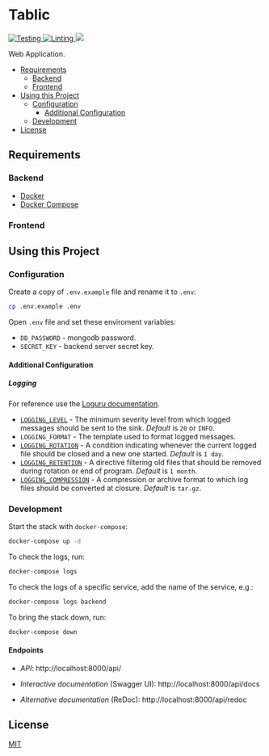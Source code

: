 # Tablic

<p>
  <a href="https://github.com/ShviXXL/tablic/actions/workflows/testing.yml">
    <img src="https://github.com/ShviXXL/tablic/actions/workflows/testing.yml/badge.svg" alt="Testing">
  </a>
  <a href="https://github.com/ShviXXL/tablic/actions/workflows/linting.yml">
    <img src="https://github.com/ShviXXL/tablic/actions/workflows/linting.yml/badge.svg" alt="Linting">
  </a>
  <a href="https://codecov.io/gh/ShviXXL/tablic">
    <img src="https://codecov.io/gh/ShviXXL/tablic/branch/main/graph/badge.svg"/>
  </a>
</p>

 Web Application.

- [Requirements](#requirements)
  - [Backend](#backend)
  - [Frontend](#frontend)
- [Using this Project](#using-this-project)
  - [Configuration](#configuration)
    - [Additional Configuration](#additional-configuration)
  - [Development](#development)
- [License](#license)

## Requirements

### Backend

* [Docker](https://www.docker.com/)
* [Docker Compose](https://docs.docker.com/compose/)

### Frontend

## Using this Project

### Configuration

Create a copy of `.env.example` file and rename it to `.env`:

```bash
cp .env.example .env
```

Open `.env` file and set these enviroment variables:

* `DB_PASSWORD` - mongodb password.
* `SECRET_KEY` - backend server secret key.

#### Additional Configuration

##### Logging

For reference use the [Loguru documentation](https://loguru.readthedocs.io/en/stable/api.html#).

* [`LOGGING_LEVEL`](https://docs.python.org/3/library/logging.html#logging-levels) - The minimum severity level from which logged messages should be sent to the sink. *Default* is `20` or `INFO`.
* `LOGGING_FORMAT` - The template used to format logged messages.
* [`LOGGING_ROTATION`](https://loguru.readthedocs.io/en/stable/api/logger.html#file) - A condition indicating whenever the current logged file should be closed and a new one started. *Default* is `1 day`.
* [`LOGGING_RETENTION`](https://loguru.readthedocs.io/en/stable/api/logger.html#file) - A directive filtering old files that should be removed during rotation or end of program. *Default* is `1 month`.
* [`LOGGING_COMPRESSION`](https://loguru.readthedocs.io/en/stable/api/logger.html#file) - A compression or archive format to which log files should be converted at closure. *Default* is `tar.gz`.

### Development

Start the stack with `docker-compose`:

```bash
docker-compose up -d
```

To check the logs, run:

```bash
docker-compose logs
```

To check the logs of a specific service, add the name of the service, e.g.:

```bash
docker-compose logs backend
```

To bring the stack down, run:

```bash
docker-compose down
```

#### Endpoints

* *API*: http://localhost:8000/api/

* *Interactive documentation* (Swagger UI): http://localhost:8000/api/docs

* *Alternative documentation* (ReDoc): http://localhost:8000/api/redoc

## License

[MIT](LICENSE)